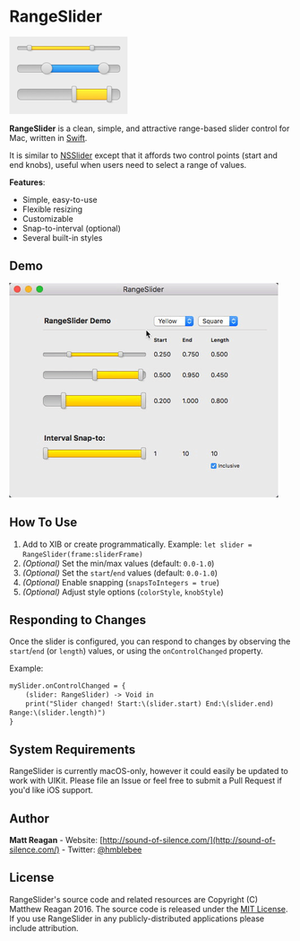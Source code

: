 # RangeSlider

![Styles](/RangeSliderStyles.png?raw=true "Styles")

**RangeSlider** is a clean, simple, and attractive range-based slider control for Mac, written in [Swift](https://developer.apple.com/swift/).

It is similar to [NSSlider](https://developer.apple.com/reference/appkit/nsslider) except that it affords two control points (start and end knobs), useful when users need to select a range of values.

**Features**:

- Simple, easy-to-use
- Flexible resizing
- Customizable
- Snap-to-interval (optional)
- Several built-in styles

## Demo

![RangeSlider Demo](/RangeSliderDemo.gif?raw=true "RangeSlider Demo")

## How To Use

1. Add to XIB or create programmatically. Example: `let slider = RangeSlider(frame:sliderFrame)`
2. _(Optional)_ Set the min/max values (default: `0.0-1.0`)
3. _(Optional)_ Set the `start`/`end` values (default: `0.0-1.0`)
4. _(Optional)_ Enable snapping (`snapsToIntegers = true`)
5. _(Optional)_ Adjust style options (`colorStyle`, `knobStyle`)

## Responding to Changes

Once the slider is configured, you can respond to changes by observing the `start`/`end` (or `length`) values, or using the `onControlChanged` property.

Example:
```
mySlider.onControlChanged = {
    (slider: RangeSlider) -> Void in
    print("Slider changed! Start:\(slider.start) End:\(slider.end) Range:\(slider.length)")
}
```

## System Requirements

RangeSlider is currently macOS-only, however it could easily be updated to work with UIKit. Please file an Issue or feel free to submit a Pull Request if you'd like iOS support.

## Author

**Matt Reagan** - Website: [http://sound-of-silence.com/](http://sound-of-silence.com/) - Twitter: [@hmblebee](https://twitter.com/hmblebee)


## License

RangeSlider's source code and related resources are Copyright (C) Matthew Reagan 2016. The source code is released under the [MIT License](https://opensource.org/licenses/MIT). If you use RangeSlider in any publicly-distributed applications please include attribution. 

